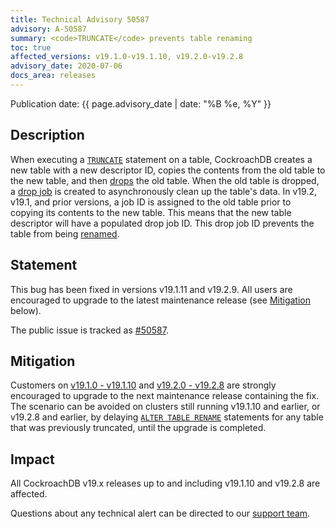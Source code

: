 ```yaml
---
title: Technical Advisory 50587
advisory: A-50587
summary: <code>TRUNCATE</code> prevents table renaming
toc: true
affected_versions: v19.1.0-v19.1.10, v19.2.0-v19.2.8
advisory_date: 2020-07-06
docs_area: releases
---
```


Publication date: {{ page.advisory_date | date: "%B %e, %Y" }}

## Description

When executing a [`TRUNCATE`](../{{site.versions["stable"]}}/truncate.html) statement on a table, CockroachDB creates a new table with a new descriptor ID, copies the contents from the old table to the new table, and then [drops](../{{site.versions["stable"]}}/drop-table.html) the old table. When the old table is dropped, a [drop job](../{{site.versions["stable"]}}/online-schema-changes.html) is created to asynchronously clean up the table's data. In v19.2, v19.1, and prior versions, a job ID is assigned to the old table prior to copying its contents to the new table. This means that the new table descriptor will have a populated drop job ID. This drop job ID prevents the table from being [renamed](../{{site.versions["stable"]}}/rename-table.html).

## Statement

This bug has been fixed in versions v19.1.11 and v19.2.9. All users are encouraged to upgrade to the latest maintenance release (see [Mitigation](#mitigation) below).

The public issue is tracked as [#50587](https://github.com/cockroachdb/cockroach/issues/50587).

## Mitigation

Customers on [v19.1.0 - v19.1.10](../v19.1/upgrade-cockroach-version.html) and [v19.2.0 - v19.2.8](../v19.2/upgrade-cockroach-version.html) are strongly encouraged to upgrade to the next maintenance release containing the fix. The scenario can be avoided on clusters still running v19.1.10 and earlier, or v19.2.8 and earlier, by delaying [`ALTER TABLE RENAME`](https://www.cockroachlabs.com/docs/v20.1/rename-table.html) statements for any table that was previously truncated, until the upgrade is completed.

## Impact

All CockroachDB v19.x releases up to and including v19.1.10 and v19.2.8 are affected.

Questions about any technical alert can be directed to our [support team](https://support.cockroachlabs.com/).
